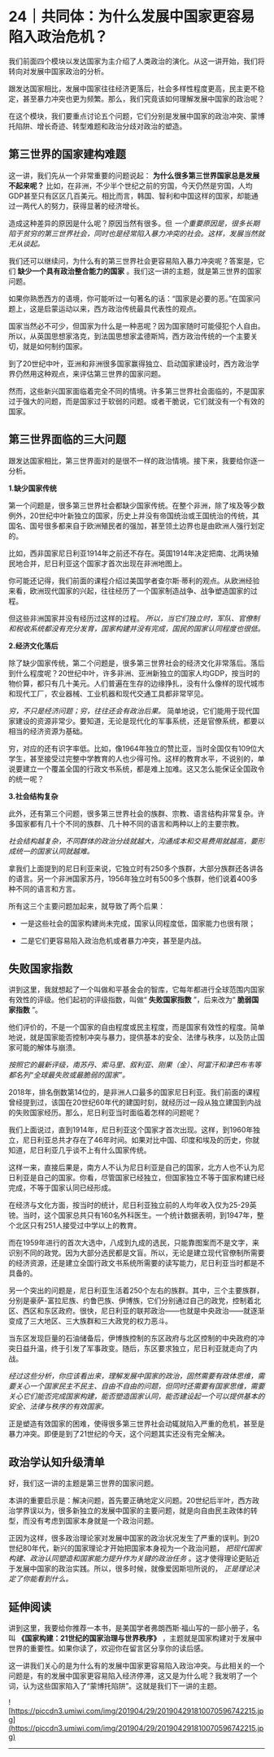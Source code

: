 # 24｜共同体：为什么发展中国家更容易陷入政治危机？

我们前面四个模块以发达国家为主介绍了人类政治的演化。从这一讲开始，我们将转向对发展中国家政治的分析。

跟发达国家相比，发展中国家往往经济更落后，社会多样性程度更高，民主更不稳定，甚至暴力冲突也更为频繁。那么，我们究竟该如何理解发展中国家的政治呢？

在这个模块，我们要重点讨论五个问题，它们分别是发展中国家的政治冲突、蒙博托陷阱、增长奇迹、转型难题和政治分歧对政治的塑造。

## 第三世界的国家建构难题

这一讲，我们先从一个非常重要的问题说起： **为什么很多第三世界国家总是发展不起来呢？** 比如，在非洲，不少半个世纪之前的穷国，今天仍然是穷国，人均GDP甚至只有区区几百美元。相比而言，韩国、智利和中国这样的国家，却能通过一两代人的努力，获得显著的经济增长。

造成这种差异的原因是什么呢？原因当然有很多。但 *一个重要原因是，很多长期陷于贫穷的第三世界社会，同时也是经常陷入暴力冲突的社会。这样，发展当然就无从谈起。*

我们还可以继续问，为什么有的第三世界社会更容易陷入暴力冲突呢？答案是，它们 **缺少一个具有政治整合能力的国家** 。我们这一讲的主题，就是第三世界的国家问题。

如果你熟悉西方的语境，你可能听过一句著名的话：“国家是必要的恶。”在国家问题上，这是启蒙运动以来，西方政治传统最具代表性的观点。

国家当然必不可少，但国家为什么是一种恶呢？因为国家随时可能侵犯个人自由。所以，从英国思想家洛克，到法国思想家孟德斯鸠，西方政治传统的一个主要关切，就是如何制约国家。

到了20世纪中叶，亚洲和非洲很多国家赢得独立、启动国家建设时，西方政治学界仍然用这种观点，来评估第三世界的国家问题。

然而，这些新兴国家面临着完全不同的情境。许多第三世界社会面临的，不是国家过于强大的问题，而是国家过于软弱的问题。或者干脆说，它们就没有一个有效的国家。

## 第三世界面临的三大问题

跟发达国家相比，第三世界面对的是很不一样的政治情境。接下来，我要给你逐一分析。

 **1.缺少国家传统**

第一个问题是，很多第三世界社会都缺少国家传统。在整个非洲，除了埃及等少数例外，20世纪中叶新独立的国家，历史上并没有帝国统治或王国统治的传统，其国名、国号很多都来自于欧洲殖民者的强加，甚至领土边界也是由欧洲人强行划定的。

比如，西非国家尼日利亚1914年之前还不存在。英国1914年决定把南、北两块殖民地合并，尼日利亚这个国家才首次出现在非洲地图上。

你可能还记得，我们前面的课程介绍过美国学者查尔斯·蒂利的观点。从欧洲经验来看，欧洲现代国家的兴起，往往经历了一个国家制造战争、战争塑造国家的过程。

但这些非洲国家并没有经历过这样的过程。 *所以，当它们独立时，军队、官僚制和税收系统都没有充分发育，国家构建并没有完成，国民的国家认同程度也很低。*

 **2.经济文化落后**

除了缺少国家传统，第二个问题是，很多第三世界社会的经济文化非常落后。落后到什么程度呢？20世纪中叶，许多非洲、亚洲新独立的国家人均GDP，按当时的物价算，都只有几十美元。人们普遍在生存的边缘挣扎，没有什么像样的现代城市和现代工厂，农业器械、工业机器和现代交通工具都非常罕见。

 *穷，不只是经济问题；穷，往往还会有政治后果。* 简单地说，它们能用于现代国家建设的资源非常少。要知道，无论是现代化的军事系统，还是官僚系统，都要以相当的经济资源为基础。

穷，对应的还有识字率低。比如，像1964年独立的赞比亚，当时全国仅有109位大学生，甚至接受过完整中学教育的人也少得可怜。这样的教育水平，不说别的，单说要建立一个覆盖全国的行政文书系统，都是难上加难。这又怎么能保证全国政令的统一呢？

 **3.社会结构复杂**

此外，还有第三个问题，很多第三世界社会的族群、宗教、语言结构非常复杂。许多国家都有几十个不同的族群、几十种不同的语言和两种以上的主要宗教。

 *社会结构越复杂，不同群体的政治分歧就越大，沟通成本和交易费用就越高，要形成统一的国家认同就越难。*

拿我们上面提到的尼日利亚来说，它独立时有250多个族群，大部分族群还各讲各的语言。另一个非洲国家苏丹，1956年独立时有500多个族群，他们说着400多种不同的语言和方言。

所有这三个主要问题加起来，就导致了两个后果：

* 一是这些社会的国家构建尚未完成，国家认同程度低，国家能力也很有限；

* 二是它们更容易陷入政治危机或者暴力冲突，甚至是内战。

## 失败国家指数

讲到这里，我就想起了一个叫做和平基金会的智库，它每年都进行全球范围内国家有效性的评级。他们起初的评级指数，叫做“ **失败国家指数** ”，后来改为“ **脆弱国家指数** ”。

他们评价的，不是一个国家的自由程度或民主程度，而是国家有效性的程度。简单地说，就是国家能否控制冲突与暴力，提供基本的安全、法律与秩序，以及防止国家可能的解体与崩溃。

 *按照它的最新评级，南苏丹、索马里、叙利亚、刚果（金）、阿富汗和津巴布韦等都名列“全球最失败或最脆弱的国家”。*

2018年，排名倒数第14位的，是非洲人口最多的国家尼日利亚。我们前面的课程曾经提到过，该国在20世纪60年代的建国时刻，就经历过一段从独立建国到内战的失败国家经历。那么，尼日利亚当时面临着怎样的问题呢？

我们上面说过，直到1914年，尼日利亚这个国家才首次出现。这样，到1960年独立，尼日利亚总共才存在了46年时间。如果对比中国、印度和埃及的历史，你就知道，尼日利亚几乎谈不上有什么国家传统。

这样一来，直接后果是，南方人不认为尼日利亚是自己的国家，北方人也不认为尼日利亚是自己的国家。你看，尽管国家已经独立，但国家独立不等于国家构建已经完成，不等于国家认同已经形成。

在经济与文化方面，按当时的统计，尼日利亚独立前的人均年收入仅为25-29英镑。当时，这个国家总共只有160名外科医生。一个统计数据表明，到1947年，整个北区只有251人接受过中学以上的教育。

而在1959年进行的首次大选中，八成到九成的选民，只能靠图案而不是文字，来识别不同的政党。因为大部分选民都是文盲。所以，无论是建立现代官僚制所需要的经济资源，还是建立全国行政文书系统所需要的读写能力，尼日利亚当时都是不具备的。

另一个突出的问题是，尼日利亚生活着250个左右的族群。其中，三个主要族群，分别是豪萨-富拉尼族、约鲁巴族、伊博族，它们分别通过自己的政党，控制着北区、西区和东区政府。很快，尼日利亚的联邦政治——也就是中央政治——就逐渐变成了三大地区、三大族群和三大政党的权力恶斗。

当东区发现巨量的石油储备后，伊博族控制的东区政府与北区控制的中央政府的冲突日益升温，终于引发了军事政变。随后，东区要求独立，尼日利亚就走向了内战。

 *经过这些分析，你应该看出来，理解发展中国家的政治，固然需要有政体思维，需要关心一个国家民主不民主、自由不自由的问题，但同时还需要有国家思维，需要关心它们能否完成国家构建，能否塑造国家认同，能否建设起一个可以提供基本的安全、法律与秩序的有效国家。*

正是塑造有效国家的困难，使得很多第三世界社会动辄就陷入严重的危机，甚至是暴力冲突。即便是到了21世纪的今天，这个问题其实还没有完全解决。

## 政治学认知升级清单

好，我们这一讲的主题是第三世界的国家问题。

本讲的重要启示是：解决问题，首先要正确地定义问题。20世纪后半叶，西方政治学界误以为，很多新独立的发展中国家的主要问题，就是向自由民主政体的转型，而没有考虑到国家本身就是一个政治问题。

正因为这样，很多政治理论家对发展中国家的政治状况发生了严重的误判。到20世纪80年代，新兴的国家理论才开始把国家本身视为一个政治问题， *把现代国家构建、政治认同塑造和国家能力提升作为关键的政治任务* 。这才使得理论更贴近于发展中国家的政治实践。所以，很多时候，就像爱因斯坦所说的， *正是理论决定了你能看到什么。*

## 延伸阅读

讲到这里，我要给你推荐一本书，是美国学者弗朗西斯·福山写的一部小册子，名叫 **《国家构建：21世纪的国家治理与世界秩序》** ，主题就是国家构建对于发展中世界的重要性。如果你读了，欢迎你在留言区分享你的读后感。

这一讲我们关心的是为什么有的发展中国家更容易陷入政治冲突。与此相关的一个问题是，有的发展中国家更容易陷入经济停滞，这又是为什么呢？我发明了一个词，认为这些国家陷入了“蒙博托陷阱”。这就是我们下一讲的主题。

![https://piccdn3.umiwi.com/img/201904/29/201904291810070596742215.jpg](https://piccdn3.umiwi.com/img/201904/29/201904291810070596742215.jpg)

---
